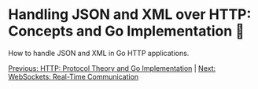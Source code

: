 # Handling JSON and XML over HTTP: Concepts and Go Implementation 📄

How to handle JSON and XML in Go HTTP applications.

[Previous: HTTP: Protocol Theory and Go Implementation](10-http-protocol-theory-and-go-implementation.md) | [Next: WebSockets: Real-Time Communication](12-websockets-real-time-communication.md)
